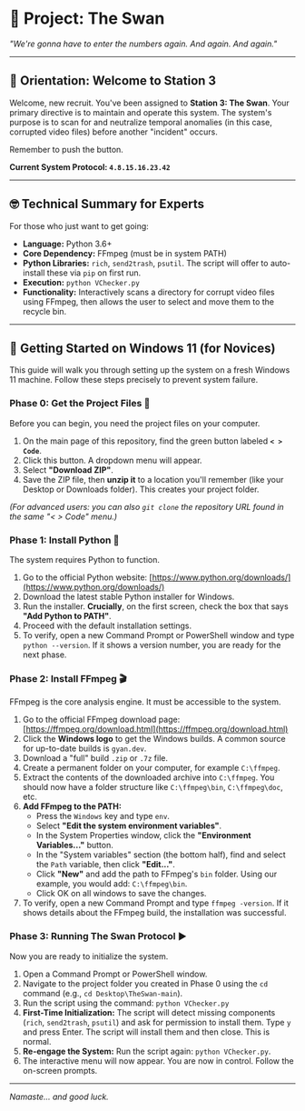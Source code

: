 # 🦢 Project: The Swan

*"We're gonna have to enter the numbers again. And again. And again."*

---

## 🧭 Orientation: Welcome to Station 3

Welcome, new recruit. You've been assigned to **Station 3: The Swan**. Your primary directive is to maintain and operate this system. The system's purpose is to scan for and neutralize temporal anomalies (in this case, corrupted video files) before another "incident" occurs.

Remember to push the button.

**Current System Protocol: `4.8.15.16.23.42`**

---

## 🤓 Technical Summary for Experts

For those who just want to get going:

*   **Language:** Python 3.6+
*   **Core Dependency:** FFmpeg (must be in system PATH)
*   **Python Libraries:** `rich`, `send2trash`, `psutil`. The script will offer to auto-install these via `pip` on first run.
*   **Execution:** `python VChecker.py`
*   **Functionality:** Interactively scans a directory for corrupt video files using FFmpeg, then allows the user to select and move them to the recycle bin.

---

## 🚀 Getting Started on Windows 11 (for Novices)

This guide will walk you through setting up the system on a fresh Windows 11 machine. Follow these steps precisely to prevent system failure.

### Phase 0: Get the Project Files 📂

Before you can begin, you need the project files on your computer.

1.  On the main page of this repository, find the green button labeled **`< > Code`**.
2.  Click this button. A dropdown menu will appear.
3.  Select **"Download ZIP"**.
4.  Save the ZIP file, then **unzip it** to a location you'll remember (like your Desktop or Downloads folder). This creates your project folder.

*(For advanced users: you can also `git clone` the repository URL found in the same "< > Code" menu.)*

### Phase 1: Install Python 🐍

The system requires Python to function.

1.  Go to the official Python website: [https://www.python.org/downloads/](https://www.python.org/downloads/)
2.  Download the latest stable Python installer for Windows.
3.  Run the installer. **Crucially**, on the first screen, check the box that says **"Add Python to PATH"**.
4.  Proceed with the default installation settings.
5.  To verify, open a new Command Prompt or PowerShell window and type `python --version`. If it shows a version number, you are ready for the next phase.

### Phase 2: Install FFmpeg 🎬

FFmpeg is the core analysis engine. It must be accessible to the system.

1.  Go to the official FFmpeg download page: [https://ffmpeg.org/download.html](https://ffmpeg.org/download.html)
2.  Click the **Windows logo** to get the Windows builds. A common source for up-to-date builds is `gyan.dev`.
3.  Download a "full" build `.zip` or `.7z` file.
4.  Create a permanent folder on your computer, for example `C:\ffmpeg`.
5.  Extract the contents of the downloaded archive into `C:\ffmpeg`. You should now have a folder structure like `C:\ffmpeg\bin`, `C:\ffmpeg\doc`, etc.
6.  **Add FFmpeg to the PATH:**
    *   Press the `Windows` key and type `env`.
    *   Select **"Edit the system environment variables"**.
    *   In the System Properties window, click the **"Environment Variables..."** button.
    *   In the "System variables" section (the bottom half), find and select the `Path` variable, then click **"Edit..."**.
    *   Click **"New"** and add the path to FFmpeg's `bin` folder. Using our example, you would add: `C:\ffmpeg\bin`.
    *   Click OK on all windows to save the changes.
7.  To verify, open a new Command Prompt and type `ffmpeg -version`. If it shows details about the FFmpeg build, the installation was successful.

### Phase 3: Running The Swan Protocol ▶️

Now you are ready to initialize the system.

1.  Open a Command Prompt or PowerShell window.
2.  Navigate to the project folder you created in Phase 0 using the `cd` command (e.g., `cd Desktop\TheSwan-main`).
3.  Run the script using the command: `python VChecker.py`
4.  **First-Time Initialization:** The script will detect missing components (`rich`, `send2trash`, `psutil`) and ask for permission to install them. Type `y` and press Enter. The script will install them and then close. This is normal.
5.  **Re-engage the System:** Run the script again: `python VChecker.py`.
6.  The interactive menu will now appear. You are now in control. Follow the on-screen prompts.

---

*Namaste... and good luck.*

<!-- "See you in another life, brotha." -->
